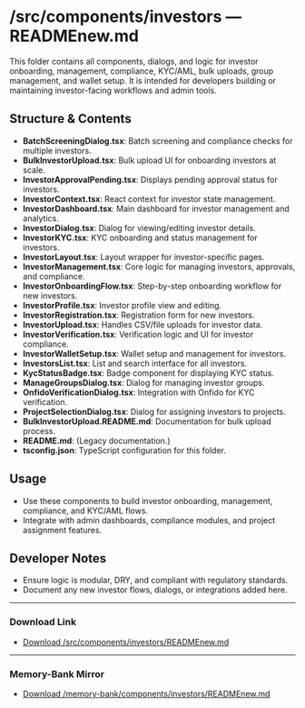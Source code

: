 # /src/components/investors — READMEnew.md

This folder contains all components, dialogs, and logic for investor onboarding, management, compliance, KYC/AML, bulk uploads, group management, and wallet setup. It is intended for developers building or maintaining investor-facing workflows and admin tools.

## Structure & Contents
- **BatchScreeningDialog.tsx**: Batch screening and compliance checks for multiple investors.
- **BulkInvestorUpload.tsx**: Bulk upload UI for onboarding investors at scale.
- **InvestorApprovalPending.tsx**: Displays pending approval status for investors.
- **InvestorContext.tsx**: React context for investor state management.
- **InvestorDashboard.tsx**: Main dashboard for investor management and analytics.
- **InvestorDialog.tsx**: Dialog for viewing/editing investor details.
- **InvestorKYC.tsx**: KYC onboarding and status management for investors.
- **InvestorLayout.tsx**: Layout wrapper for investor-specific pages.
- **InvestorManagement.tsx**: Core logic for managing investors, approvals, and compliance.
- **InvestorOnboardingFlow.tsx**: Step-by-step onboarding workflow for new investors.
- **InvestorProfile.tsx**: Investor profile view and editing.
- **InvestorRegistration.tsx**: Registration form for new investors.
- **InvestorUpload.tsx**: Handles CSV/file uploads for investor data.
- **InvestorVerification.tsx**: Verification logic and UI for investor compliance.
- **InvestorWalletSetup.tsx**: Wallet setup and management for investors.
- **InvestorsList.tsx**: List and search interface for all investors.
- **KycStatusBadge.tsx**: Badge component for displaying KYC status.
- **ManageGroupsDialog.tsx**: Dialog for managing investor groups.
- **OnfidoVerificationDialog.tsx**: Integration with Onfido for KYC verification.
- **ProjectSelectionDialog.tsx**: Dialog for assigning investors to projects.
- **BulkInvestorUpload.README.md**: Documentation for bulk upload process.
- **README.md**: (Legacy documentation.)
- **tsconfig.json**: TypeScript configuration for this folder.

## Usage
- Use these components to build investor onboarding, management, compliance, and KYC/AML flows.
- Integrate with admin dashboards, compliance modules, and project assignment features.

## Developer Notes
- Ensure logic is modular, DRY, and compliant with regulatory standards.
- Document any new investor flows, dialogs, or integrations added here.

---

### Download Link
- [Download /src/components/investors/READMEnew.md](sandbox:/Users/neilbatchelor/Cursor/1/src/components/investors/READMEnew.md)

---

### Memory-Bank Mirror
- [Download /memory-bank/components/investors/READMEnew.md](sandbox:/Users/neilbatchelor/Cursor/1/memory-bank/components/investors/READMEnew.md)
